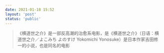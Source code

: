 ```yaml
---
date: 2021-01-18 15:52
layout: 'post'
status: 'public'
---
```


>  《横道世之介》是一部反高潮的治愈系电影，是《横道世之介》（日语：横道世之介／よこみち よのすけ Yokomichi Yonosuke）是日本作家吉田修一的小说，也是同名的电影